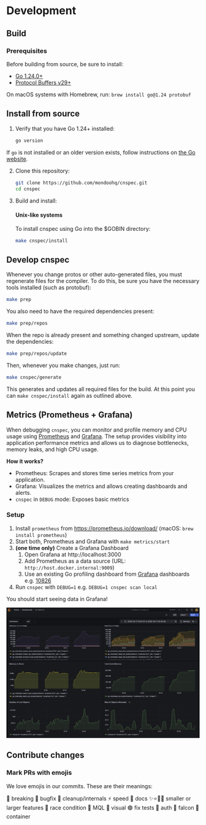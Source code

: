 # Development

## Build

### Prerequisites

Before building from source, be sure to install:

- [Go 1.24.0+](https://go.dev/dl/)
- [Protocol Buffers v29+](https://github.com/protocolbuffers/protobuf/releases)

On macOS systems with Homebrew, run: `brew install go@1.24 protobuf`

## Install from source

1. Verify that you have Go 1.24+ installed:

    ```bash
    go version
    ```

If `go` is not installed or an older version exists, follow instructions on [the Go website](https://go.dev/doc/install).

2. Clone this repository:

   ```sh
   git clone https://github.com/mondoohq/cnspec.git
   cd cnspec
   ```

3. Build and install:

    #### Unix-like systems

    To install cnspec using Go into the $GOBIN directory:

    ```bash
    make cnspec/install
    ```

## Develop cnspec

Whenever you change protos or other auto-generated files, you must regenerate files for the compiler. To do this, be sure you have the necessary tools installed (such as protobuf):

```bash
make prep
```

You also need to have the required dependencies present:

```bash
make prep/repos
```

When the repo is already present and something changed upstream, update the dependencies:

```bash
make prep/repos/update
```

Then, whenever you make changes, just run:

```bash
make cnspec/generate
```

This generates and updates all required files for the build. At this point you can `make cnspec/install` again as outlined above.

## Metrics (Prometheus + Grafana)

When debugging `cnspec`, you can monitor and profile memory and CPU usage using [Prometheus](https://prometheus.io/) and [Grafana](https://grafana.com/). The setup provides visibility into application performance metrics and allows us to diagnose bottlenecks, memory leaks, and high CPU usage.

**How it works?**

- Prometheus: Scrapes and stores time series metrics from your application.
- Grafana: Visualizes the metrics and allows creating dashboards and alerts.
- `cnspec` in `DEBUG` mode: Exposes basic metrics

### Setup

1. Install `prometheus` from https://prometheus.io/download/ (macOS: `brew install prometheus`)
1. Start both, Prometheus and Grafana with `make metrics/start`
1. **(one time only)** Create a Grafana Dashboard
    1. Open Grafana at <!-- markdown-link-check-disable --> http://localhost:3000 <!-- markdown-link-check-enable -->
    1. Add Prometheus as a data source (URL: `http://host.docker.internal:9009`)
    1. Use an existing Go profiling dashboard from [Grafana](https://grafana.com/grafana/dashboards/) dashboards e.g. [10826](https://grafana.com/grafana/dashboards/10826-go-metrics/)
1. Run `cnspec` with `DEBUG=1` e.g. `DEBUG=1 cnspec scan local`

You should start seeing data in Grafana!

![Grafana_dashboard](images/Grafana-dashboard.png)

## Contribute changes

### Mark PRs with emojis

We love emojis in our commits. These are their meanings:

🛑 breaking 🐛 bugfix 🧹 cleanup/internals ⚡ speed 📄 docs
✨⭐🌟🌠 smaller or larger features 🐎 race condition
🌙 MQL 🌈 visual 🟢 fix tests 🎫 auth 🦅 falcon 🐳 container
